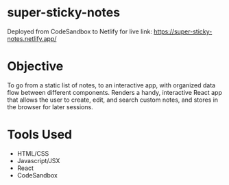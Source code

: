 # super-sticky-notes
Deployed from CodeSandbox to Netlify for live link: https://super-sticky-notes.netlify.app/

<h1>Objective</h1>
<p>To go from a static list of notes, to an interactive app, with organized data flow between different components. Renders a handy, interactive React app that allows the user to create, edit, and search custom notes, and stores in the browser for later sessions.

<h1>Tools Used</h1>
<ul>
<li>HTML/CSS</li>
<li>Javascript/JSX</li>
<li>React</li>
<li>CodeSandbox</li>
</ul>





